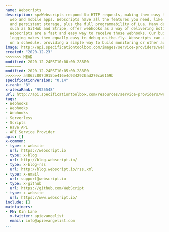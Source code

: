 ```yaml
---
name: Webscripts
description: <p>Webscripts respond to HTTP requests, making them easy to call from
  web and mobile apps. Webscripts have all the features you need, like password hashing
  and persistent storage, plus the full programmability of Lua. Many developer tools,
  such as GitHub and Stripe, offer webhooks as a way of delivering notifications.
  Webscripts are a fast and easy way to receive those webhooks. Our built-in request
  logging makes them equally easy to debug on-the-fly. Webscripts can also be activated
  on a schedule, providing a simple way to build monitoring or other automation.</p>
image: http://api.specificationtoolbox.com/images/service-providers/webscripts.jpg
created: "2020-12-23"
<<<<<<< HEAD
modified: 2020-12-24PST10:00:00-28800
=======
modified: 2020-12-24PST10:05:00-28800
>>>>>>> a4863c807d915be416e4c9342926ad270ca6159b
specificationVersion: "0.14"
x-rank: "8"
x-alexaRank: "9925548"
url: http://api.specificationtoolbox.com/resources/service-providers/webscripts/
tags:
- Webhooks
- Webhooks
- Webhooks
- Serverless
- Scripts
- Have API
- API Service Provider
apis: []
x-common:
- type: x-website
  url: https://webscript.io
- type: x-blog
  url: http://blog.webscript.io/
- type: x-blog-rss
  url: http://blog.webscript.io/rss.xml
- type: x-email
  url: support@webscript.io
- type: x-github
  url: https://github.com/WebScript
- type: x-website
  url: https://www.webscript.io/
include: []
maintainers:
- FN: Kin Lane
  x-twitter: apievangelist
  email: info@apievangelist.com
...
```

